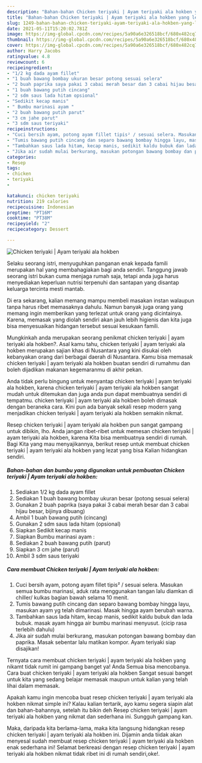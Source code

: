 ```yaml
---
description: "Bahan-bahan Chicken teriyaki | Ayam teriyaki ala hokben yang lezat Untuk Jualan"
title: "Bahan-bahan Chicken teriyaki | Ayam teriyaki ala hokben yang lezat Untuk Jualan"
slug: 1249-bahan-bahan-chicken-teriyaki-ayam-teriyaki-ala-hokben-yang-lezat-untuk-jualan
date: 2021-05-11T15:20:02.781Z
image: https://img-global.cpcdn.com/recipes/5a90a6e326518bcf/680x482cq70/chicken-teriyaki-ayam-teriyaki-ala-hokben-foto-resep-utama.jpg
thumbnail: https://img-global.cpcdn.com/recipes/5a90a6e326518bcf/680x482cq70/chicken-teriyaki-ayam-teriyaki-ala-hokben-foto-resep-utama.jpg
cover: https://img-global.cpcdn.com/recipes/5a90a6e326518bcf/680x482cq70/chicken-teriyaki-ayam-teriyaki-ala-hokben-foto-resep-utama.jpg
author: Harry Jacobs
ratingvalue: 4.8
reviewcount: 6
recipeingredient:
- "1/2 kg dada ayam fillet"
- "1 buah bawang bombay ukuran besar potong sesuai selera"
- "2 buah paprika saya pakai 3 cabai merah besar dan 3 cabai hijau besar bijinya dibuang"
- "1 buah bawang putih cincang"
- "2 sdm saus lada hitam opsional"
- "Sedikit kecap manis"
- " Bumbu marinasi ayam "
- "2 buah bawang putih parut"
- "3 cm jahe parut"
- "3 sdm saus teriyaki"
recipeinstructions:
- "Cuci bersih ayam, potong ayam fillet tipis² / sesuai selera. Masukan semua bumbu marinasi, aduk rata menggunakan tangan lalu diamkan di chiller/ kulkas bagian bawah selama 10 menit."
- "Tumis bawang putih cincang dan separo bawang bombay hingga layu, masukan ayam yg telah dimarinasi. Masak hingga ayam berubah warna."
- "Tambahkan saus lada hitam, kecap manis, sedikit kaldu bubuk dan lada bubuk. masak ayam hingga air bumbu marinasi menyusut. (cicip rasa terlebih dahulu)"
- "Jika air sudah mulai berkurang, masukan potongan bawang bombay dan paprika. Masak sebentar lalu matikan kompor. Ayam teriyaki siap disajikan!"
categories:
- Resep
tags:
- chicken
- teriyaki
- 

katakunci: chicken teriyaki  
nutrition: 219 calories
recipecuisine: Indonesian
preptime: "PT16M"
cooktime: "PT38M"
recipeyield: "2"
recipecategory: Dessert

---
```



![Chicken teriyaki | Ayam teriyaki ala hokben](https://img-global.cpcdn.com/recipes/5a90a6e326518bcf/680x482cq70/chicken-teriyaki-ayam-teriyaki-ala-hokben-foto-resep-utama.jpg)

Selaku seorang istri, menyuguhkan panganan enak kepada famili merupakan hal yang membahagiakan bagi anda sendiri. Tanggung jawab seorang istri bukan cuma menjaga rumah saja, tetapi anda juga harus menyediakan keperluan nutrisi terpenuhi dan santapan yang disantap keluarga tercinta mesti mantab.

Di era  sekarang, kalian memang mampu membeli masakan instan walaupun tanpa harus ribet memasaknya dahulu. Namun banyak juga orang yang memang ingin memberikan yang terlezat untuk orang yang dicintainya. Karena, memasak yang diolah sendiri akan jauh lebih higienis dan kita juga bisa menyesuaikan hidangan tersebut sesuai kesukaan famili. 



Mungkinkah anda merupakan seorang penikmat chicken teriyaki | ayam teriyaki ala hokben?. Asal kamu tahu, chicken teriyaki | ayam teriyaki ala hokben merupakan sajian khas di Nusantara yang kini disukai oleh kebanyakan orang dari berbagai daerah di Nusantara. Kamu bisa memasak chicken teriyaki | ayam teriyaki ala hokben buatan sendiri di rumahmu dan boleh dijadikan makanan kegemaranmu di akhir pekan.

Anda tidak perlu bingung untuk menyantap chicken teriyaki | ayam teriyaki ala hokben, karena chicken teriyaki | ayam teriyaki ala hokben sangat mudah untuk ditemukan dan juga anda pun dapat membuatnya sendiri di tempatmu. chicken teriyaki | ayam teriyaki ala hokben boleh dimasak dengan beraneka cara. Kini pun ada banyak sekali resep modern yang menjadikan chicken teriyaki | ayam teriyaki ala hokben semakin nikmat.

Resep chicken teriyaki | ayam teriyaki ala hokben pun sangat gampang untuk dibikin, lho. Anda jangan ribet-ribet untuk memesan chicken teriyaki | ayam teriyaki ala hokben, karena Kita bisa membuatnya sendiri di rumah. Bagi Kita yang mau menyajikannya, berikut resep untuk membuat chicken teriyaki | ayam teriyaki ala hokben yang lezat yang bisa Kalian hidangkan sendiri.

<!--inarticleads1-->

##### Bahan-bahan dan bumbu yang digunakan untuk pembuatan Chicken teriyaki | Ayam teriyaki ala hokben:

1. Sediakan 1/2 kg dada ayam fillet
1. Sediakan 1 buah bawang bombay ukuran besar (potong sesuai selera)
1. Gunakan 2 buah paprika (saya pakai 3 cabai merah besar dan 3 cabai hijau besar, bijinya dibuang)
1. Ambil 1 buah bawang putih (cincang)
1. Gunakan 2 sdm saus lada hitam (opsional)
1. Siapkan Sedikit kecap manis
1. Siapkan  Bumbu marinasi ayam :
1. Sediakan 2 buah bawang putih (parut)
1. Siapkan 3 cm jahe (parut)
1. Ambil 3 sdm saus teriyaki




<!--inarticleads2-->

##### Cara membuat Chicken teriyaki | Ayam teriyaki ala hokben:

1. Cuci bersih ayam, potong ayam fillet tipis² / sesuai selera. Masukan semua bumbu marinasi, aduk rata menggunakan tangan lalu diamkan di chiller/ kulkas bagian bawah selama 10 menit.
1. Tumis bawang putih cincang dan separo bawang bombay hingga layu, masukan ayam yg telah dimarinasi. Masak hingga ayam berubah warna.
1. Tambahkan saus lada hitam, kecap manis, sedikit kaldu bubuk dan lada bubuk. masak ayam hingga air bumbu marinasi menyusut. (cicip rasa terlebih dahulu)
1. Jika air sudah mulai berkurang, masukan potongan bawang bombay dan paprika. Masak sebentar lalu matikan kompor. Ayam teriyaki siap disajikan!




Ternyata cara membuat chicken teriyaki | ayam teriyaki ala hokben yang nikamt tidak rumit ini gampang banget ya! Anda Semua bisa mencobanya. Cara buat chicken teriyaki | ayam teriyaki ala hokben Sangat sesuai banget untuk kita yang sedang belajar memasak maupun untuk kalian yang telah lihai dalam memasak.

Apakah kamu ingin mencoba buat resep chicken teriyaki | ayam teriyaki ala hokben nikmat simple ini? Kalau kalian tertarik, ayo kamu segera siapin alat dan bahan-bahannya, setelah itu bikin deh Resep chicken teriyaki | ayam teriyaki ala hokben yang nikmat dan sederhana ini. Sungguh gampang kan. 

Maka, daripada kita berlama-lama, maka kita langsung hidangkan resep chicken teriyaki | ayam teriyaki ala hokben ini. Dijamin anda tiidak akan menyesal sudah membuat resep chicken teriyaki | ayam teriyaki ala hokben enak sederhana ini! Selamat berkreasi dengan resep chicken teriyaki | ayam teriyaki ala hokben nikmat tidak ribet ini di rumah sendiri,oke!.

